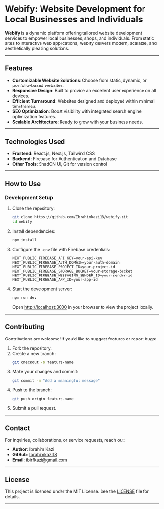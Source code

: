 # **Webify: Website Development for Local Businesses and Individuals**

**Webify** is a dynamic platform offering tailored website development services to empower local businesses, shops, and individuals. From static sites to interactive web applications, Webify delivers modern, scalable, and aesthetically pleasing solutions.  

---

## **Features**  

- **Customizable Website Solutions**: Choose from static, dynamic, or portfolio-based websites.  
- **Responsive Design**: Built to provide an excellent user experience on all devices.  
- **Efficient Turnaround**: Websites designed and deployed within minimal timeframes.  
- **SEO Optimization**: Boost visibility with integrated search engine optimization features.  
- **Scalable Architecture**: Ready to grow with your business needs.  

---

## **Technologies Used**  

- **Frontend**: React.js, Next.js, Tailwind CSS  
- **Backend**: Firebase for Authentication and Database  
- **Other Tools**: ShadCN UI, Git for version control  

---

## **How to Use**  

### **Development Setup**  

1. Clone the repository:  
   ```bash  
   git clone https://github.com/Ibrahimkazi18/webify.git  
   cd webify  
   ```  

2. Install dependencies:  
   ```bash  
   npm install  
   ```  

3. Configure the `.env` file with Firebase credentials:  
   ```env  
   NEXT_PUBLIC_FIREBASE_API_KEY=your-api-key  
   NEXT_PUBLIC_FIREBASE_AUTH_DOMAIN=your-auth-domain  
   NEXT_PUBLIC_FIREBASE_PROJECT_ID=your-project-id  
   NEXT_PUBLIC_FIREBASE_STORAGE_BUCKET=your-storage-bucket  
   NEXT_PUBLIC_FIREBASE_MESSAGING_SENDER_ID=your-sender-id  
   NEXT_PUBLIC_FIREBASE_APP_ID=your-app-id  
   ```  

4. Start the development server:  
   ```bash  
   npm run dev  
   ```  
   Open [http://localhost:3000](http://localhost:3000) in your browser to view the project locally.  

---

## **Contributing**  

Contributions are welcome! If you’d like to suggest features or report bugs:  
1. Fork the repository.  
2. Create a new branch:  
   ```bash  
   git checkout -b feature-name  
   ```  
3. Make your changes and commit:  
   ```bash  
   git commit -m "Add a meaningful message"  
   ```  
4. Push to the branch:  
   ```bash  
   git push origin feature-name  
   ```  
5. Submit a pull request.  

---

## **Contact**  

For inquiries, collaborations, or service requests, reach out:  
- **Author**: Ibrahim Kazi  
- **GitHub**: [Ibrahimkazi18](https://github.com/Ibrahimkazi18)  
- **Email**: ibirfkazi@gmail.com  

---

## **License**  

This project is licensed under the MIT License. See the [LICENSE](./LICENSE) file for details.  

---

